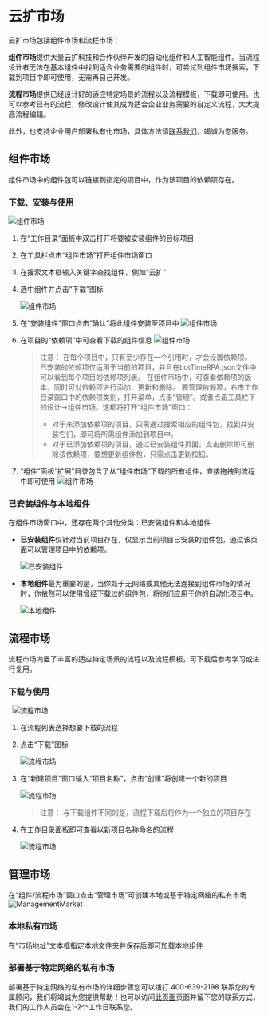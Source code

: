 # 云扩市场
云扩市场包括组件市场和流程市场：

**组件市场**提供大量云扩科技和合作伙伴开发的自动化组件和人工智能组件。当流程设计者无法在基本组件中找到适合业务需要的组件时，可尝试到组件市场搜索，下载到项目中即可使用，无需再自己开发。

**流程市场**提供已经设计好的适应特定场景的流程以及流程模板，下载即可使用。也可以参考已有的流程，修改设计使其成为适合企业业务需要的自定义流程，大大提高流程编辑。

此外，也支持企业用户部署私有化市场，具体方法请[联系我们](https://www.encoo.com/apply)，竭诚为您服务。

## 组件市场 
组件市场中的组件包可以链接到指定的项目中，作为该项目的依赖项存在。

### 下载、安装与使用

![组件市场](https://docimages.blob.core.chinacloudapi.cn/images/Studio/Market/M-0.png)

1. 在“工作目录”面板中双击打开将要被安装组件的目标项目
2. 在工具栏点击“组件市场”打开组件市场窗口
3. 在搜索文本框输入关键字查找组件，例如“云扩”
4. 选中组件并点击“下载”图标


    ![组件市场](https://docimages.blob.core.chinacloudapi.cn/images/Studio/Market/M-1.png)


5. 在“安装组件”窗口点击“确认”将此组件安装至项目中
    ![组件市场](https://docimages.blob.core.chinacloudapi.cn/images/Studio/Market/M-2-0.png)

6. 在项目的“依赖项”中可查看下载的组件信息
    ![组件市场](https://docimages.blob.core.chinacloudapi.cn/images/Studio/Market/M-2.png)

    >注意：
    >在每个项目中，只有至少存在一个引用时，才会设置依赖项。
    >已安装的依赖项仅适用于当前的项目，并且在botTimeRPA.json文件中可以看到每个项目的依赖项列表。
    >在组件市场中，可查看依赖项的版本，同时可对依赖项进行添加、更新和删除。
    >要管理依赖项，右击工作目录窗口中的依赖项类别，打开菜单，点击“管理”。或者点击工具栏下的设计->组件市场。这都将打开“组件市场”窗口：
    > - 对于未添加依赖项的项目，只需通过搜索相应的组件包，找到并安装它们，即可将所需组件添加到项目中。 
    > - 对于已添加依赖项的项目，通过已安装组件页面，点击删除即可删除该依赖项，要想更新组件包，只需点击更新按钮。


7. “组件”面板“扩展”目录包含了从“组件市场”下载的所有组件，直接拖拽到流程中即可使用
    ![组件市场](https://docimages.blob.core.chinacloudapi.cn/images/Studio/Market/M-3.png)


### 已安装组件与本地组件

在组件市场窗口中，还存在两个其他分类：已安装组件和本地组件

* **已安装组件**仅针对当前项目存在，仅显示当前项目已安装的组件包，通过该页面可以管理项目中的依赖项。

    ![已安装组件](https://docimages.blob.core.chinacloudapi.cn/images/Studio/Market/installedActivities.PNG)

* **本地组件**最为重要的是，当你处于无网络或其他无法连接到组件市场的情况时，你依然可以使用曾经下载过的组件包，将他们应用于你的自动化项目中。

    ![本地组件](https://docimages.blob.core.chinacloudapi.cn/images/Studio/Market/localActivities.PNG)


## 流程市场

流程市场内置了丰富的适应特定场景的流程以及流程模板，可下载后参考学习或进行复用。

### 下载与使用 

&nbsp;
    ![流程市场](https://docimages.blob.core.chinacloudapi.cn/images/Studio/Market/FM-0.png)


1. 在流程列表选择想要下载的流程
2. 点击“下载”图标

    ![流程市场](https://docimages.blob.core.chinacloudapi.cn/images/Studio/Market/FM-1.png)

3. 在“新建项目”窗口输入“项目名称”，点击“创建”将创建一个新的项目

    ![流程市场](https://docimages.blob.core.chinacloudapi.cn/images/Studio/Market/FM-2.png)

    >注意：
    >与下载组件不同的是，流程下载后将作为一个独立的项目存在

4. 在工作目录面板即可查看以新项目名称命名的流程

    ![流程市场](https://docimages.blob.core.chinacloudapi.cn/images/Studio/Market/FM-3.png)

## 管理市场

在“组件/流程市场”窗口点击“管理市场”可创建本地或基于特定网络的私有市场
    ![ManagementMarket](https://docimages.blob.core.chinacloudapi.cn/images/Studio/Market/MarketManagement.png)


### 本地私有市场

在“市场地址”文本框指定本地文件夹并保存后即可加载本地组件

### 部署基于特定网络的私有市场

部署基于特定网络的私有市场的详细步骤您可以拨打 400-639-2198 联系您的专属顾问，我们将竭诚为您提供帮助！也可以访问[此页面](https://www.encoo.com/apply)页面并留下您的联系方式，我们的工作人员会在1-2个工作日联系您。

